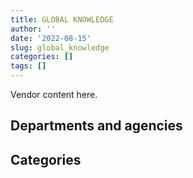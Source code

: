 ```yaml
---
title: GLOBAL KNOWLEDGE
author: ''
date: '2022-08-15'
slug: global_knowledge
categories: []
tags: []
---
```


<script src="/rmarkdown-libs/htmlwidgets/htmlwidgets.js"></script>
<link href="/rmarkdown-libs/datatables-css/datatables-crosstalk.css" rel="stylesheet" />
<script src="/rmarkdown-libs/datatables-binding/datatables.js"></script>
<script src="/rmarkdown-libs/jquery/jquery-3.6.0.min.js"></script>
<link href="/rmarkdown-libs/dt-core-bootstrap/css/dataTables.bootstrap.min.css" rel="stylesheet" />
<link href="/rmarkdown-libs/dt-core-bootstrap/css/dataTables.bootstrap.extra.css" rel="stylesheet" />
<script src="/rmarkdown-libs/dt-core-bootstrap/js/jquery.dataTables.min.js"></script>
<script src="/rmarkdown-libs/dt-core-bootstrap/js/dataTables.bootstrap.min.js"></script>
<link href="/rmarkdown-libs/crosstalk/css/crosstalk.min.css" rel="stylesheet" />
<script src="/rmarkdown-libs/crosstalk/js/crosstalk.min.js"></script>
<script src="/rmarkdown-libs/htmlwidgets/htmlwidgets.js"></script>
<link href="/rmarkdown-libs/datatables-css/datatables-crosstalk.css" rel="stylesheet" />
<script src="/rmarkdown-libs/datatables-binding/datatables.js"></script>
<script src="/rmarkdown-libs/jquery/jquery-3.6.0.min.js"></script>
<link href="/rmarkdown-libs/dt-core-bootstrap/css/dataTables.bootstrap.min.css" rel="stylesheet" />
<link href="/rmarkdown-libs/dt-core-bootstrap/css/dataTables.bootstrap.extra.css" rel="stylesheet" />
<script src="/rmarkdown-libs/dt-core-bootstrap/js/jquery.dataTables.min.js"></script>
<script src="/rmarkdown-libs/dt-core-bootstrap/js/dataTables.bootstrap.min.js"></script>
<link href="/rmarkdown-libs/crosstalk/css/crosstalk.min.css" rel="stylesheet" />
<script src="/rmarkdown-libs/crosstalk/js/crosstalk.min.js"></script>

Vendor content here.

## Departments and agencies

<div id="htmlwidget-1" style="width:100%;height:auto;" class="datatables html-widget"></div>
<script type="application/json" data-for="htmlwidget-1">{"x":{"style":"bootstrap","filter":"none","vertical":false,"data":[["<a href=\"/departments/aafc-aac/\">Agriculture and Agri-Food Canada<\/a>","<a href=\"/departments/aandc-aadnc/\">Crown-Indigenous Relations and Northern Affairs Canada<\/a>","<a href=\"/departments/atssc-scdata/\">Administrative Tribunals Support Service of Canada<\/a>","<a href=\"/departments/cas-satj/\">Courts Administration Service<\/a>","<a href=\"/departments/cbsa-asfc/\">Canada Border Services Agency<\/a>","<a href=\"/departments/ced-dec/\">Canada Economic Development for Quebec Regions<\/a>","<a href=\"/departments/cfia-acia/\">Canadian Food Inspection Agency<\/a>","<a href=\"/departments/cgc-ccg/\">Canadian Grain Commission<\/a>","<a href=\"/departments/cic/\">Immigration, Refugees and Citizenship Canada<\/a>","<a href=\"/departments/cra-arc/\">Canada Revenue Agency<\/a>","<a href=\"/departments/crtc/\">Canadian Radio-television and Telecommunications Commission<\/a>","<a href=\"/departments/csc-scc/\">Correctional Service of Canada<\/a>","<a href=\"/departments/dfatd-maecd/\">Global Affairs Canada<\/a>","<a href=\"/departments/dfo-mpo/\">Fisheries and Oceans Canada<\/a>","<a href=\"/departments/dnd-mdn/\">National Defence<\/a>","<a href=\"/departments/ec/\">Environment and Climate Change Canada<\/a>","<a href=\"/departments/esdc-edsc/\">Employment and Social Development Canada<\/a>","<a href=\"/departments/hc-sc/\">Health Canada<\/a>","<a href=\"/departments/iaac-aeic/\">Impact Assessment Agency of Canada<\/a>","<a href=\"/departments/ic/\">Innovation, Science and Economic Development Canada<\/a>","<a href=\"/departments/isc-sac/\">Indigenous Services Canada<\/a>","<a href=\"/departments/lac-bac/\">Library and Archives Canada<\/a>","<a href=\"/departments/nrcan-rncan/\">Natural Resources Canada<\/a>","<a href=\"/departments/nserc-crsng/\">Natural Sciences and Engineering Research Council of Canada<\/a>","<a href=\"/departments/pco-bcp/\">Privy Council Office<\/a>","<a href=\"/departments/ppsc-sppc/\">Public Prosecution Service of Canada<\/a>","<a href=\"/departments/psc-cfp/\">Public Service Commission of Canada<\/a>","<a href=\"/departments/pwgsc-tpsgc/\">Public Services and Procurement Canada<\/a>","<a href=\"/departments/rcmp-grc/\">Royal Canadian Mounted Police<\/a>","<a href=\"/departments/ssc-spc/\">Shared Services Canada<\/a>","<a href=\"/departments/tbs-sct/\">Treasury Board of Canada Secretariat<\/a>","<a href=\"/departments/tc/\">Transport Canada<\/a>","<a href=\"/departments/vac-acc/\">Veterans Affairs Canada<\/a>","<a href=\"/departments/wd-deo/\">Western Economic Diversification Canada<\/a>"],[null,"$    78,778.23","$    15,481.00",null,"$    24,088.53",null,null,"$    28,754.25",null,"$    33,596.64",null,"$    13,560.00",null,"$    15,820.00","$   687,098.50","$    18,306.00","$    90,110.20","$    62,855.83",null,"$    45,829.45",null,"$     6,074.94","$    34,727.38",null,"$    22,600.00",null,"$    24,973.00","$    11,865.00","$    91,339.33","$   596,104.37",null,null,null,null],["$    66,454.50","$    39,452.03",null,null,"$   102,254.51","$    23,891.81",null,"$    24,995.25",null,null,"$    16,780.50",null,"$    13,650.40","$    33,801.00","$   721,575.75","$    45,702.85","$   113,726.55","$    85,720.42","$    18,025.76","$    37,050.98","$       447.49","$    27,676.81",null,null,null,null,"$    19,042.16","$    20,631.00","$   175,923.41","$ 1,156,642.68","$    27,120.00",null,"$    46,770.50",null],[null,"$    35,279.44",null,"$    33,614.11","$    46,299.09",null,null,null,null,null,"$    23,487.18","$    14,900.55","$    14,949.90",null,"$   741,441.29","$    19,499.76","$    37,580.24","$    78,976.45",null,"$     9,562.09","$    23,397.39",null,null,"$     6,898.94","$    24,860.00",null,null,"$    18,140.00","$    92,992.77","$ 1,839,580.84",null,null,null,"$    10,815.00"],[null,"$     1,150.69",null,"$       242.36","$    66,181.96",null,"$    16,519.58","$    42,449.53","$    13,790.52","$    21,470.00",null,"$       574.50",null,"$         0.00","$   557,884.83","$    32,684.95","$   172,189.62","$    78,061.78",null,"$    39,879.96","$     1,150.69",null,"$    27,572.00","$    16,141.76",null,"$    11,029.59",null,null,"$    10,435.30","$    49,191.86",null,"$    53,675.00","$   148,837.31",null]],"container":"<table class=\"table table-striped table-hover row-border order-column display\">\n  <thead>\n    <tr>\n      <th>Department<\/th>\n      <th>2017-2018<\/th>\n      <th>2018-2019<\/th>\n      <th>2019-2020<\/th>\n      <th>2020-2021<\/th>\n    <\/tr>\n  <\/thead>\n<\/table>","options":{"order":[[4,"desc"]],"pageLength":10,"autoWidth":true,"columnDefs":[],"orderClasses":false}},"evals":[],"jsHooks":[]}</script>

## Categories

<div id="htmlwidget-2" style="width:100%;height:auto;" class="datatables html-widget"></div>
<script type="application/json" data-for="htmlwidget-2">{"x":{"style":"bootstrap","filter":"none","vertical":false,"data":[["<a href=\"/categories/1_facilities_and_construction/\">Facilities and construction<\/a>","<a href=\"/categories/2_professional_services/\">Professional services<\/a>","<a href=\"/categories/3_information_technology/\">Information technology<\/a>","<a href=\"/categories/9_human_capital/\">Human capital<\/a>",null],[null,"$   109,551.06","$   130,718.44","$ 1,647,765.91","$    13,927.25"],["$    30,809.45","$   146,925.87","$   323,832.84","$ 2,315,768.19",null],[null,null,"$   306,644.91","$ 2,765,630.13",null],[null,"$   124,199.92","$    31,818.03","$ 1,177,523.85","$    27,572.00"]],"container":"<table class=\"table table-striped table-hover row-border order-column display\">\n  <thead>\n    <tr>\n      <th>Category<\/th>\n      <th>2017-2018<\/th>\n      <th>2018-2019<\/th>\n      <th>2019-2020<\/th>\n      <th>2020-2021<\/th>\n    <\/tr>\n  <\/thead>\n<\/table>","options":{"order":[[4,"desc"]],"pageLength":20,"autoWidth":true,"columnDefs":[],"orderClasses":false,"lengthMenu":[10,20,25,50,100]}},"evals":[],"jsHooks":[]}</script>

